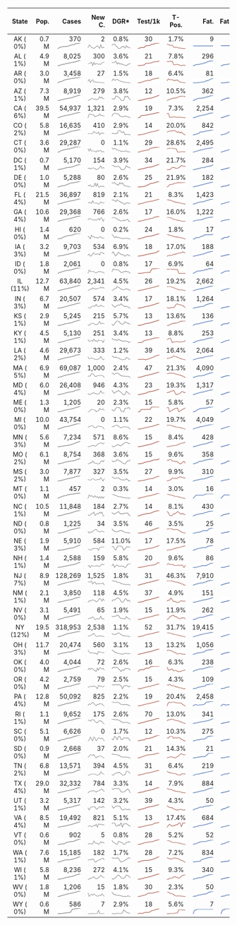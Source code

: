 
<!-- Building Table Time:  2020-05-05T15:28:30.883005 -->


| State | Pop. | Cases | New C. | DGR* | Test/1k | T-Pos. | Fat. | Fat./1M  | CFR* |  GF* | GF-14day | Dbl.Days | CDD | As-Of Date | 
| :---: | ---: | ---: | ---: | :---: | :---: | :---: | ---: | ---:  | :---: |  :---: | :---: | :---: | ---: | :---: | 
| AK ( 0%)  | 0.7 M  | 370 <br><img src="/assets/images/covid/sparklines/AK_img_positive_20200505_1588706910.png"> | 2 <br><img src="/assets/images/covid/sparklines/AK_img_positiveIncrease_20200505_1588706910.png"> | 0.8% <br><img src="/assets/images/covid/sparklines/AK_img_dgr_4_20200505_1588706911.png"> | 30 <br><img src="/assets/images/covid/sparklines/AK_img_total_test_per_1k_20200505_1588706911.png"> | 1.7% <br><img src="/assets/images/covid/sparklines/AK_img_test_positivity_20200505_1588706911.png"> | 9 <br><img src="/assets/images/covid/sparklines/AK_img_death_20200505_1588706911.png"> | 12 <br><img src="/assets/images/covid/sparklines/AK_img_death_20200505_1588706911.png">  | 2.5% <br><img src="/assets/images/covid/sparklines/AK_img_cfr_4_20200505_1588706912.png"> |  1.2 <br><img src="/assets/images/covid/sparklines/AK_img_gfac_4_20200505_1588706911.png"> | 15.1 <br><img src="/assets/images/covid/sparklines/AK_img_gfac_14sum_20200505_1588706911.png"> | 91 <br><img src="/assets/images/covid/sparklines/AK_img_doubling_days_20200505_1588706911.png"> | 3   | 04-May | 
| AL ( 1%)  | 4.9 M  | 8,025 <br><img src="/assets/images/covid/sparklines/AL_img_positive_20200505_1588706912.png"> | 300 <br><img src="/assets/images/covid/sparklines/AL_img_positiveIncrease_20200505_1588706912.png"> | 3.6% <br><img src="/assets/images/covid/sparklines/AL_img_dgr_4_20200505_1588706912.png"> | 21 <br><img src="/assets/images/covid/sparklines/AL_img_total_test_per_1k_20200505_1588706912.png"> | 7.8% <br><img src="/assets/images/covid/sparklines/AL_img_test_positivity_20200505_1588706912.png"> | 296 <br><img src="/assets/images/covid/sparklines/AL_img_death_20200505_1588706912.png"> | 60 <br><img src="/assets/images/covid/sparklines/AL_img_death_20200505_1588706912.png">  | 3.7% <br><img src="/assets/images/covid/sparklines/AL_img_cfr_4_20200505_1588706913.png"> |  1.2 <br><img src="/assets/images/covid/sparklines/AL_img_gfac_4_20200505_1588706913.png"> | 19.0 <br><img src="/assets/images/covid/sparklines/AL_img_gfac_14sum_20200505_1588706913.png"> | 19 <br><img src="/assets/images/covid/sparklines/AL_img_doubling_days_20200505_1588706913.png"> | 0   | 04-May | 
| AR ( 0%)  | 3.0 M  | 3,458 <br><img src="/assets/images/covid/sparklines/AR_img_positive_20200505_1588706913.png"> | 27 <br><img src="/assets/images/covid/sparklines/AR_img_positiveIncrease_20200505_1588706914.png"> | 1.5% <br><img src="/assets/images/covid/sparklines/AR_img_dgr_4_20200505_1588706914.png"> | 18 <br><img src="/assets/images/covid/sparklines/AR_img_total_test_per_1k_20200505_1588706914.png"> | 6.4% <br><img src="/assets/images/covid/sparklines/AR_img_test_positivity_20200505_1588706914.png"> | 81 <br><img src="/assets/images/covid/sparklines/AR_img_death_20200505_1588706914.png"> | 27 <br><img src="/assets/images/covid/sparklines/AR_img_death_20200505_1588706914.png">  | 2.2% <br><img src="/assets/images/covid/sparklines/AR_img_cfr_4_20200505_1588706915.png"> |  0.8 <br><img src="/assets/images/covid/sparklines/AR_img_gfac_4_20200505_1588706914.png"> | 17.9 <br><img src="/assets/images/covid/sparklines/AR_img_gfac_14sum_20200505_1588706915.png"> | 46 <br><img src="/assets/images/covid/sparklines/AR_img_doubling_days_20200505_1588706915.png"> | 1   | 03-May | 
| AZ ( 1%)  | 7.3 M  | 8,919 <br><img src="/assets/images/covid/sparklines/AZ_img_positive_20200505_1588706915.png"> | 279 <br><img src="/assets/images/covid/sparklines/AZ_img_positiveIncrease_20200505_1588706915.png"> | 3.8% <br><img src="/assets/images/covid/sparklines/AZ_img_dgr_4_20200505_1588706915.png"> | 12 <br><img src="/assets/images/covid/sparklines/AZ_img_total_test_per_1k_20200505_1588706916.png"> | 10.5% <br><img src="/assets/images/covid/sparklines/AZ_img_test_positivity_20200505_1588706916.png"> | 362 <br><img src="/assets/images/covid/sparklines/AZ_img_death_20200505_1588706916.png"> | 50 <br><img src="/assets/images/covid/sparklines/AZ_img_death_20200505_1588706916.png">  | 4.1% <br><img src="/assets/images/covid/sparklines/AZ_img_cfr_4_20200505_1588706917.png"> |  1.0 <br><img src="/assets/images/covid/sparklines/AZ_img_gfac_4_20200505_1588706916.png"> | 15.1 <br><img src="/assets/images/covid/sparklines/AZ_img_gfac_14sum_20200505_1588706916.png"> | 18 <br><img src="/assets/images/covid/sparklines/AZ_img_doubling_days_20200505_1588706916.png"> | 0   | 04-May | 
| CA ( 6%)  | 39.5 M  | 54,937 <br><img src="/assets/images/covid/sparklines/CA_img_positive_20200505_1588706917.png"> | 1,321 <br><img src="/assets/images/covid/sparklines/CA_img_positiveIncrease_20200505_1588706917.png"> | 2.9% <br><img src="/assets/images/covid/sparklines/CA_img_dgr_4_20200505_1588706917.png"> | 19 <br><img src="/assets/images/covid/sparklines/CA_img_total_test_per_1k_20200505_1588706917.png"> | 7.3% <br><img src="/assets/images/covid/sparklines/CA_img_test_positivity_20200505_1588706917.png"> | 2,254 <br><img src="/assets/images/covid/sparklines/CA_img_death_20200505_1588706917.png"> | 57 <br><img src="/assets/images/covid/sparklines/CA_img_death_20200505_1588706917.png">  | 4.1% <br><img src="/assets/images/covid/sparklines/CA_img_cfr_4_20200505_1588706918.png"> |  1.0 <br><img src="/assets/images/covid/sparklines/CA_img_gfac_4_20200505_1588706918.png"> | 16.3 <br><img src="/assets/images/covid/sparklines/CA_img_gfac_14sum_20200505_1588706918.png"> | 23 <br><img src="/assets/images/covid/sparklines/CA_img_doubling_days_20200505_1588706918.png"> | 2   | 04-May | 
| CO ( 2%)  | 5.8 M  | 16,635 <br><img src="/assets/images/covid/sparklines/CO_img_positive_20200505_1588706918.png"> | 410 <br><img src="/assets/images/covid/sparklines/CO_img_positiveIncrease_20200505_1588706918.png"> | 2.9% <br><img src="/assets/images/covid/sparklines/CO_img_dgr_4_20200505_1588706919.png"> | 14 <br><img src="/assets/images/covid/sparklines/CO_img_total_test_per_1k_20200505_1588706919.png"> | 20.0% <br><img src="/assets/images/covid/sparklines/CO_img_test_positivity_20200505_1588706919.png"> | 842 <br><img src="/assets/images/covid/sparklines/CO_img_death_20200505_1588706919.png"> | 146 <br><img src="/assets/images/covid/sparklines/CO_img_death_20200505_1588706919.png">  | 5.1% <br><img src="/assets/images/covid/sparklines/CO_img_cfr_4_20200505_1588706920.png"> |  2.8 <br><img src="/assets/images/covid/sparklines/CO_img_gfac_4_20200505_1588706919.png"> | 35.7 <br><img src="/assets/images/covid/sparklines/CO_img_gfac_14sum_20200505_1588706919.png"> | 24 <br><img src="/assets/images/covid/sparklines/CO_img_doubling_days_20200505_1588706920.png"> | 3   | 03-May | 
| CT ( 0%)  | 3.6 M  | 29,287 <br><img src="/assets/images/covid/sparklines/CT_img_positive_20200505_1588706920.png"> | 0 <br><img src="/assets/images/covid/sparklines/CT_img_positiveIncrease_20200505_1588706920.png"> | 1.1% <br><img src="/assets/images/covid/sparklines/CT_img_dgr_4_20200505_1588706921.png"> | 29 <br><img src="/assets/images/covid/sparklines/CT_img_total_test_per_1k_20200505_1588706921.png"> | 28.6% <br><img src="/assets/images/covid/sparklines/CT_img_test_positivity_20200505_1588706921.png"> | 2,495 <br><img src="/assets/images/covid/sparklines/CT_img_death_20200505_1588706921.png"> | 700 <br><img src="/assets/images/covid/sparklines/CT_img_death_20200505_1588706921.png">  | 8.3% <br><img src="/assets/images/covid/sparklines/CT_img_cfr_4_20200505_1588706922.png"> |  0.3 <br><img src="/assets/images/covid/sparklines/CT_img_gfac_4_20200505_1588706921.png"> | 14.6 <br><img src="/assets/images/covid/sparklines/CT_img_gfac_14sum_20200505_1588706922.png"> | 61 <br><img src="/assets/images/covid/sparklines/CT_img_doubling_days_20200505_1588706922.png"> | 1   | 03-May | 
| DC ( 1%)  | 0.7 M  | 5,170 <br><img src="/assets/images/covid/sparklines/DC_img_positive_20200505_1588706922.png"> | 154 <br><img src="/assets/images/covid/sparklines/DC_img_positiveIncrease_20200505_1588706922.png"> | 3.9% <br><img src="/assets/images/covid/sparklines/DC_img_dgr_4_20200505_1588706923.png"> | 34 <br><img src="/assets/images/covid/sparklines/DC_img_total_test_per_1k_20200505_1588706923.png"> | 21.7% <br><img src="/assets/images/covid/sparklines/DC_img_test_positivity_20200505_1588706923.png"> | 284 <br><img src="/assets/images/covid/sparklines/DC_img_death_20200505_1588706923.png"> | 402 <br><img src="/assets/images/covid/sparklines/DC_img_death_20200505_1588706923.png">  | 5.2% <br><img src="/assets/images/covid/sparklines/DC_img_cfr_4_20200505_1588706924.png"> |  1.0 <br><img src="/assets/images/covid/sparklines/DC_img_gfac_4_20200505_1588706923.png"> | 15.9 <br><img src="/assets/images/covid/sparklines/DC_img_gfac_14sum_20200505_1588706923.png"> | 18 <br><img src="/assets/images/covid/sparklines/DC_img_doubling_days_20200505_1588706924.png"> | 1   | 03-May | 
| DE ( 0%)  | 1.0 M  | 5,288 <br><img src="/assets/images/covid/sparklines/DE_img_positive_20200505_1588706924.png"> | 80 <br><img src="/assets/images/covid/sparklines/DE_img_positiveIncrease_20200505_1588706924.png"> | 2.6% <br><img src="/assets/images/covid/sparklines/DE_img_dgr_4_20200505_1588706924.png"> | 25 <br><img src="/assets/images/covid/sparklines/DE_img_total_test_per_1k_20200505_1588706924.png"> | 21.9% <br><img src="/assets/images/covid/sparklines/DE_img_test_positivity_20200505_1588706924.png"> | 182 <br><img src="/assets/images/covid/sparklines/DE_img_death_20200505_1588706924.png"> | 187 <br><img src="/assets/images/covid/sparklines/DE_img_death_20200505_1588706924.png">  | 3.4% <br><img src="/assets/images/covid/sparklines/DE_img_cfr_4_20200505_1588706925.png"> |  1.0 <br><img src="/assets/images/covid/sparklines/DE_img_gfac_4_20200505_1588706925.png"> | 18.2 <br><img src="/assets/images/covid/sparklines/DE_img_gfac_14sum_20200505_1588706925.png"> | 27 <br><img src="/assets/images/covid/sparklines/DE_img_doubling_days_20200505_1588706925.png"> | 1   | 03-May | 
| FL ( 4%)  | 21.5 M  | 36,897 <br><img src="/assets/images/covid/sparklines/FL_img_positive_20200505_1588706925.png"> | 819 <br><img src="/assets/images/covid/sparklines/FL_img_positiveIncrease_20200505_1588706925.png"> | 2.1% <br><img src="/assets/images/covid/sparklines/FL_img_dgr_4_20200505_1588706926.png"> | 21 <br><img src="/assets/images/covid/sparklines/FL_img_total_test_per_1k_20200505_1588706926.png"> | 8.3% <br><img src="/assets/images/covid/sparklines/FL_img_test_positivity_20200505_1588706926.png"> | 1,423 <br><img src="/assets/images/covid/sparklines/FL_img_death_20200505_1588706926.png"> | 66 <br><img src="/assets/images/covid/sparklines/FL_img_death_20200505_1588706926.png">  | 3.8% <br><img src="/assets/images/covid/sparklines/FL_img_cfr_4_20200505_1588706927.png"> |  1.2 <br><img src="/assets/images/covid/sparklines/FL_img_gfac_4_20200505_1588706926.png"> | 15.7 <br><img src="/assets/images/covid/sparklines/FL_img_gfac_14sum_20200505_1588706926.png"> | 33 <br><img src="/assets/images/covid/sparklines/FL_img_doubling_days_20200505_1588706926.png"> | 0   | 04-May | 
| GA ( 4%)  | 10.6 M  | 29,368 <br><img src="/assets/images/covid/sparklines/GA_img_positive_20200505_1588706927.png"> | 766 <br><img src="/assets/images/covid/sparklines/GA_img_positiveIncrease_20200505_1588706927.png"> | 2.6% <br><img src="/assets/images/covid/sparklines/GA_img_dgr_4_20200505_1588706927.png"> | 17 <br><img src="/assets/images/covid/sparklines/GA_img_total_test_per_1k_20200505_1588706927.png"> | 16.0% <br><img src="/assets/images/covid/sparklines/GA_img_test_positivity_20200505_1588706928.png"> | 1,222 <br><img src="/assets/images/covid/sparklines/GA_img_death_20200505_1588706928.png"> | 115 <br><img src="/assets/images/covid/sparklines/GA_img_death_20200505_1588706928.png">  | 4.2% <br><img src="/assets/images/covid/sparklines/GA_img_cfr_4_20200505_1588706929.png"> |  1.5 <br><img src="/assets/images/covid/sparklines/GA_img_gfac_4_20200505_1588706928.png"> | 15.4 <br><img src="/assets/images/covid/sparklines/GA_img_gfac_14sum_20200505_1588706928.png"> | 27 <br><img src="/assets/images/covid/sparklines/GA_img_doubling_days_20200505_1588706928.png"> | 0   | 04-May | 
| HI ( 0%)  | 1.4 M  | 620 <br><img src="/assets/images/covid/sparklines/HI_img_positive_20200505_1588706929.png"> | 0 <br><img src="/assets/images/covid/sparklines/HI_img_positiveIncrease_20200505_1588706929.png"> | 0.2% <br><img src="/assets/images/covid/sparklines/HI_img_dgr_4_20200505_1588706929.png"> | 24 <br><img src="/assets/images/covid/sparklines/HI_img_total_test_per_1k_20200505_1588706929.png"> | 1.8% <br><img src="/assets/images/covid/sparklines/HI_img_test_positivity_20200505_1588706929.png"> | 17 <br><img src="/assets/images/covid/sparklines/HI_img_death_20200505_1588706930.png"> | 12 <br><img src="/assets/images/covid/sparklines/HI_img_death_20200505_1588706930.png">  | 2.6% <br><img src="/assets/images/covid/sparklines/HI_img_cfr_4_20200505_1588706930.png"> |  0.6 <br><img src="/assets/images/covid/sparklines/HI_img_gfac_4_20200505_1588706930.png"> | 6.1 <br><img src="/assets/images/covid/sparklines/HI_img_gfac_14sum_20200505_1588706930.png"> | 352 <br><img src="/assets/images/covid/sparklines/HI_img_doubling_days_20200505_1588706930.png"> | 11   | 03-May | 
| IA ( 3%)  | 3.2 M  | 9,703 <br><img src="/assets/images/covid/sparklines/IA_img_positive_20200505_1588706930.png"> | 534 <br><img src="/assets/images/covid/sparklines/IA_img_positiveIncrease_20200505_1588706930.png"> | 6.9% <br><img src="/assets/images/covid/sparklines/IA_img_dgr_4_20200505_1588706931.png"> | 18 <br><img src="/assets/images/covid/sparklines/IA_img_total_test_per_1k_20200505_1588706931.png"> | 17.0% <br><img src="/assets/images/covid/sparklines/IA_img_test_positivity_20200505_1588706931.png"> | 188 <br><img src="/assets/images/covid/sparklines/IA_img_death_20200505_1588706931.png"> | 60 <br><img src="/assets/images/covid/sparklines/IA_img_death_20200505_1588706931.png">  | 2.0% <br><img src="/assets/images/covid/sparklines/IA_img_cfr_4_20200505_1588706932.png"> |  1.0 <br><img src="/assets/images/covid/sparklines/IA_img_gfac_4_20200505_1588706931.png"> | 17.8 <br><img src="/assets/images/covid/sparklines/IA_img_gfac_14sum_20200505_1588706931.png"> | 10 <br><img src="/assets/images/covid/sparklines/IA_img_doubling_days_20200505_1588706931.png"> | 0   | 03-May | 
| ID ( 0%)  | 1.8 M  | 2,061 <br><img src="/assets/images/covid/sparklines/ID_img_positive_20200505_1588706932.png"> | 0 <br><img src="/assets/images/covid/sparklines/ID_img_positiveIncrease_20200505_1588706932.png"> | 0.8% <br><img src="/assets/images/covid/sparklines/ID_img_dgr_4_20200505_1588706932.png"> | 17 <br><img src="/assets/images/covid/sparklines/ID_img_total_test_per_1k_20200505_1588706932.png"> | 6.9% <br><img src="/assets/images/covid/sparklines/ID_img_test_positivity_20200505_1588706932.png"> | 64 <br><img src="/assets/images/covid/sparklines/ID_img_death_20200505_1588706932.png"> | 36 <br><img src="/assets/images/covid/sparklines/ID_img_death_20200505_1588706932.png">  | 3.1% <br><img src="/assets/images/covid/sparklines/ID_img_cfr_4_20200505_1588706933.png"> |  0.7 <br><img src="/assets/images/covid/sparklines/ID_img_gfac_4_20200505_1588706932.png"> | 29.0 <br><img src="/assets/images/covid/sparklines/ID_img_gfac_14sum_20200505_1588706933.png"> | 89 <br><img src="/assets/images/covid/sparklines/ID_img_doubling_days_20200505_1588706933.png"> | 1   | 02-May | 
| IL (11%)  | 12.7 M  | 63,840 <br><img src="/assets/images/covid/sparklines/IL_img_positive_20200505_1588706933.png"> | 2,341 <br><img src="/assets/images/covid/sparklines/IL_img_positiveIncrease_20200505_1588706933.png"> | 4.5% <br><img src="/assets/images/covid/sparklines/IL_img_dgr_4_20200505_1588706933.png"> | 26 <br><img src="/assets/images/covid/sparklines/IL_img_total_test_per_1k_20200505_1588706934.png"> | 19.2% <br><img src="/assets/images/covid/sparklines/IL_img_test_positivity_20200505_1588706934.png"> | 2,662 <br><img src="/assets/images/covid/sparklines/IL_img_death_20200505_1588706934.png"> | 210 <br><img src="/assets/images/covid/sparklines/IL_img_death_20200505_1588706934.png">  | 4.3% <br><img src="/assets/images/covid/sparklines/IL_img_cfr_4_20200505_1588706935.png"> |  1.0 <br><img src="/assets/images/covid/sparklines/IL_img_gfac_4_20200505_1588706934.png"> | 15.0 <br><img src="/assets/images/covid/sparklines/IL_img_gfac_14sum_20200505_1588706934.png"> | 15 <br><img src="/assets/images/covid/sparklines/IL_img_doubling_days_20200505_1588706935.png"> | 1   | 04-May | 
| IN ( 3%)  | 6.7 M  | 20,507 <br><img src="/assets/images/covid/sparklines/IN_img_positive_20200505_1588706935.png"> | 574 <br><img src="/assets/images/covid/sparklines/IN_img_positiveIncrease_20200505_1588706935.png"> | 3.4% <br><img src="/assets/images/covid/sparklines/IN_img_dgr_4_20200505_1588706935.png"> | 17 <br><img src="/assets/images/covid/sparklines/IN_img_total_test_per_1k_20200505_1588706935.png"> | 18.1% <br><img src="/assets/images/covid/sparklines/IN_img_test_positivity_20200505_1588706936.png"> | 1,264 <br><img src="/assets/images/covid/sparklines/IN_img_death_20200505_1588706936.png"> | 188 <br><img src="/assets/images/covid/sparklines/IN_img_death_20200505_1588706936.png">  | 6.2% <br><img src="/assets/images/covid/sparklines/IN_img_cfr_4_20200505_1588706936.png"> |  0.9 <br><img src="/assets/images/covid/sparklines/IN_img_gfac_4_20200505_1588706936.png"> | 14.7 <br><img src="/assets/images/covid/sparklines/IN_img_gfac_14sum_20200505_1588706936.png"> | 21 <br><img src="/assets/images/covid/sparklines/IN_img_doubling_days_20200505_1588706936.png"> | 3   | 04-May | 
| KS ( 1%)  | 2.9 M  | 5,245 <br><img src="/assets/images/covid/sparklines/KS_img_positive_20200505_1588706936.png"> | 215 <br><img src="/assets/images/covid/sparklines/KS_img_positiveIncrease_20200505_1588706937.png"> | 5.7% <br><img src="/assets/images/covid/sparklines/KS_img_dgr_4_20200505_1588706937.png"> | 13 <br><img src="/assets/images/covid/sparklines/KS_img_total_test_per_1k_20200505_1588706937.png"> | 13.6% <br><img src="/assets/images/covid/sparklines/KS_img_test_positivity_20200505_1588706937.png"> | 136 <br><img src="/assets/images/covid/sparklines/KS_img_death_20200505_1588706937.png"> | 47 <br><img src="/assets/images/covid/sparklines/KS_img_death_20200505_1588706937.png">  | 2.8% <br><img src="/assets/images/covid/sparklines/KS_img_cfr_4_20200505_1588706938.png"> |  1.0 <br><img src="/assets/images/covid/sparklines/KS_img_gfac_4_20200505_1588706937.png"> | 19.2 <br><img src="/assets/images/covid/sparklines/KS_img_gfac_14sum_20200505_1588706937.png"> | 12 <br><img src="/assets/images/covid/sparklines/KS_img_doubling_days_20200505_1588706937.png"> | 2   | 03-May | 
| KY ( 1%)  | 4.5 M  | 5,130 <br><img src="/assets/images/covid/sparklines/KY_img_positive_20200505_1588706938.png"> | 251 <br><img src="/assets/images/covid/sparklines/KY_img_positiveIncrease_20200505_1588706938.png"> | 3.4% <br><img src="/assets/images/covid/sparklines/KY_img_dgr_4_20200505_1588706938.png"> | 13 <br><img src="/assets/images/covid/sparklines/KY_img_total_test_per_1k_20200505_1588706938.png"> | 8.8% <br><img src="/assets/images/covid/sparklines/KY_img_test_positivity_20200505_1588706938.png"> | 253 <br><img src="/assets/images/covid/sparklines/KY_img_death_20200505_1588706938.png"> | 57 <br><img src="/assets/images/covid/sparklines/KY_img_death_20200505_1588706938.png">  | 5.0% <br><img src="/assets/images/covid/sparklines/KY_img_cfr_4_20200505_1588706939.png"> |  0.7 <br><img src="/assets/images/covid/sparklines/KY_img_gfac_4_20200505_1588706939.png"> | 16.4 <br><img src="/assets/images/covid/sparklines/KY_img_gfac_14sum_20200505_1588706939.png"> | 20 <br><img src="/assets/images/covid/sparklines/KY_img_doubling_days_20200505_1588706939.png"> | 0   | 03-May | 
| LA ( 2%)  | 4.6 M  | 29,673 <br><img src="/assets/images/covid/sparklines/LA_img_positive_20200505_1588706939.png"> | 333 <br><img src="/assets/images/covid/sparklines/LA_img_positiveIncrease_20200505_1588706939.png"> | 1.2% <br><img src="/assets/images/covid/sparklines/LA_img_dgr_4_20200505_1588706939.png"> | 39 <br><img src="/assets/images/covid/sparklines/LA_img_total_test_per_1k_20200505_1588706940.png"> | 16.4% <br><img src="/assets/images/covid/sparklines/LA_img_test_positivity_20200505_1588706940.png"> | 2,064 <br><img src="/assets/images/covid/sparklines/LA_img_death_20200505_1588706940.png"> | 444 <br><img src="/assets/images/covid/sparklines/LA_img_death_20200505_1588706940.png">  | 6.8% <br><img src="/assets/images/covid/sparklines/LA_img_cfr_4_20200505_1588706941.png"> |  1.2 <br><img src="/assets/images/covid/sparklines/LA_img_gfac_4_20200505_1588706940.png"> | 14.8 <br><img src="/assets/images/covid/sparklines/LA_img_gfac_14sum_20200505_1588706940.png"> | 57 <br><img src="/assets/images/covid/sparklines/LA_img_doubling_days_20200505_1588706940.png"> | 0   | 04-May | 
| MA ( 5%)  | 6.9 M  | 69,087 <br><img src="/assets/images/covid/sparklines/MA_img_positive_20200505_1588706941.png"> | 1,000 <br><img src="/assets/images/covid/sparklines/MA_img_positiveIncrease_20200505_1588706941.png"> | 2.4% <br><img src="/assets/images/covid/sparklines/MA_img_dgr_4_20200505_1588706941.png"> | 47 <br><img src="/assets/images/covid/sparklines/MA_img_total_test_per_1k_20200505_1588706941.png"> | 21.3% <br><img src="/assets/images/covid/sparklines/MA_img_test_positivity_20200505_1588706941.png"> | 4,090 <br><img src="/assets/images/covid/sparklines/MA_img_death_20200505_1588706941.png"> | 589 <br><img src="/assets/images/covid/sparklines/MA_img_death_20200505_1588706941.png">  | 5.8% <br><img src="/assets/images/covid/sparklines/MA_img_cfr_4_20200505_1588706942.png"> |  0.8 <br><img src="/assets/images/covid/sparklines/MA_img_gfac_4_20200505_1588706941.png"> | 14.1 <br><img src="/assets/images/covid/sparklines/MA_img_gfac_14sum_20200505_1588706942.png"> | 29 <br><img src="/assets/images/covid/sparklines/MA_img_doubling_days_20200505_1588706942.png"> | 3   | 04-May | 
| MD ( 4%)  | 6.0 M  | 26,408 <br><img src="/assets/images/covid/sparklines/MD_img_positive_20200505_1588706942.png"> | 946 <br><img src="/assets/images/covid/sparklines/MD_img_positiveIncrease_20200505_1588706942.png"> | 4.3% <br><img src="/assets/images/covid/sparklines/MD_img_dgr_4_20200505_1588706942.png"> | 23 <br><img src="/assets/images/covid/sparklines/MD_img_total_test_per_1k_20200505_1588706942.png"> | 19.3% <br><img src="/assets/images/covid/sparklines/MD_img_test_positivity_20200505_1588706942.png"> | 1,317 <br><img src="/assets/images/covid/sparklines/MD_img_death_20200505_1588706943.png"> | 218 <br><img src="/assets/images/covid/sparklines/MD_img_death_20200505_1588706943.png">  | 5.0% <br><img src="/assets/images/covid/sparklines/MD_img_cfr_4_20200505_1588706943.png"> |  1.0 <br><img src="/assets/images/covid/sparklines/MD_img_gfac_4_20200505_1588706943.png"> | 15.3 <br><img src="/assets/images/covid/sparklines/MD_img_gfac_14sum_20200505_1588706943.png"> | 16 <br><img src="/assets/images/covid/sparklines/MD_img_doubling_days_20200505_1588706943.png"> | 3   | 04-May | 
| ME ( 0%)  | 1.3 M  | 1,205 <br><img src="/assets/images/covid/sparklines/ME_img_positive_20200505_1588706943.png"> | 20 <br><img src="/assets/images/covid/sparklines/ME_img_positiveIncrease_20200505_1588706944.png"> | 2.3% <br><img src="/assets/images/covid/sparklines/ME_img_dgr_4_20200505_1588706944.png"> | 15 <br><img src="/assets/images/covid/sparklines/ME_img_total_test_per_1k_20200505_1588706944.png"> | 5.8% <br><img src="/assets/images/covid/sparklines/ME_img_test_positivity_20200505_1588706944.png"> | 57 <br><img src="/assets/images/covid/sparklines/ME_img_death_20200505_1588706944.png"> | 42 <br><img src="/assets/images/covid/sparklines/ME_img_death_20200505_1588706944.png">  | 4.8% <br><img src="/assets/images/covid/sparklines/ME_img_cfr_4_20200505_1588706945.png"> |  0.9 <br><img src="/assets/images/covid/sparklines/ME_img_gfac_4_20200505_1588706944.png"> | 16.5 <br><img src="/assets/images/covid/sparklines/ME_img_gfac_14sum_20200505_1588706944.png"> | 30 <br><img src="/assets/images/covid/sparklines/ME_img_doubling_days_20200505_1588706944.png"> | 1   | 03-May | 
| MI ( 0%)  | 10.0 M  | 43,754 <br><img src="/assets/images/covid/sparklines/MI_img_positive_20200505_1588706945.png"> | 0 <br><img src="/assets/images/covid/sparklines/MI_img_positiveIncrease_20200505_1588706945.png"> | 1.1% <br><img src="/assets/images/covid/sparklines/MI_img_dgr_4_20200505_1588706945.png"> | 22 <br><img src="/assets/images/covid/sparklines/MI_img_total_test_per_1k_20200505_1588706945.png"> | 19.7% <br><img src="/assets/images/covid/sparklines/MI_img_test_positivity_20200505_1588706945.png"> | 4,049 <br><img src="/assets/images/covid/sparklines/MI_img_death_20200505_1588706945.png"> | 405 <br><img src="/assets/images/covid/sparklines/MI_img_death_20200505_1588706945.png">  | 9.2% <br><img src="/assets/images/covid/sparklines/MI_img_cfr_4_20200505_1588706946.png"> |  0.5 <br><img src="/assets/images/covid/sparklines/MI_img_gfac_4_20200505_1588706946.png"> | 14.7 <br><img src="/assets/images/covid/sparklines/MI_img_gfac_14sum_20200505_1588706946.png"> | 62 <br><img src="/assets/images/covid/sparklines/MI_img_doubling_days_20200505_1588706946.png"> | 5   | 03-May | 
| MN ( 3%)  | 5.6 M  | 7,234 <br><img src="/assets/images/covid/sparklines/MN_img_positive_20200505_1588706946.png"> | 571 <br><img src="/assets/images/covid/sparklines/MN_img_positiveIncrease_20200505_1588706946.png"> | 8.6% <br><img src="/assets/images/covid/sparklines/MN_img_dgr_4_20200505_1588706947.png"> | 15 <br><img src="/assets/images/covid/sparklines/MN_img_total_test_per_1k_20200505_1588706947.png"> | 8.4% <br><img src="/assets/images/covid/sparklines/MN_img_test_positivity_20200505_1588706947.png"> | 428 <br><img src="/assets/images/covid/sparklines/MN_img_death_20200505_1588706947.png"> | 76 <br><img src="/assets/images/covid/sparklines/MN_img_death_20200505_1588706947.png">  | 6.2% <br><img src="/assets/images/covid/sparklines/MN_img_cfr_4_20200505_1588706948.png"> |  1.1 <br><img src="/assets/images/covid/sparklines/MN_img_gfac_4_20200505_1588706947.png"> | 16.1 <br><img src="/assets/images/covid/sparklines/MN_img_gfac_14sum_20200505_1588706947.png"> | 8 <br><img src="/assets/images/covid/sparklines/MN_img_doubling_days_20200505_1588706948.png"> | 0   | 04-May | 
| MO ( 2%)  | 6.1 M  | 8,754 <br><img src="/assets/images/covid/sparklines/MO_img_positive_20200505_1588706948.png"> | 368 <br><img src="/assets/images/covid/sparklines/MO_img_positiveIncrease_20200505_1588706948.png"> | 3.6% <br><img src="/assets/images/covid/sparklines/MO_img_dgr_4_20200505_1588706948.png"> | 15 <br><img src="/assets/images/covid/sparklines/MO_img_total_test_per_1k_20200505_1588706948.png"> | 9.6% <br><img src="/assets/images/covid/sparklines/MO_img_test_positivity_20200505_1588706948.png"> | 358 <br><img src="/assets/images/covid/sparklines/MO_img_death_20200505_1588706949.png"> | 58 <br><img src="/assets/images/covid/sparklines/MO_img_death_20200505_1588706949.png">  | 4.2% <br><img src="/assets/images/covid/sparklines/MO_img_cfr_4_20200505_1588706949.png"> |  1.3 <br><img src="/assets/images/covid/sparklines/MO_img_gfac_4_20200505_1588706949.png"> | 15.3 <br><img src="/assets/images/covid/sparklines/MO_img_gfac_14sum_20200505_1588706949.png"> | 19 <br><img src="/assets/images/covid/sparklines/MO_img_doubling_days_20200505_1588706949.png"> | 0   | 04-May | 
| MS ( 2%)  | 3.0 M  | 7,877 <br><img src="/assets/images/covid/sparklines/MS_img_positive_20200505_1588706949.png"> | 327 <br><img src="/assets/images/covid/sparklines/MS_img_positiveIncrease_20200505_1588706950.png"> | 3.5% <br><img src="/assets/images/covid/sparklines/MS_img_dgr_4_20200505_1588706950.png"> | 27 <br><img src="/assets/images/covid/sparklines/MS_img_total_test_per_1k_20200505_1588706950.png"> | 9.9% <br><img src="/assets/images/covid/sparklines/MS_img_test_positivity_20200505_1588706950.png"> | 310 <br><img src="/assets/images/covid/sparklines/MS_img_death_20200505_1588706950.png"> | 104 <br><img src="/assets/images/covid/sparklines/MS_img_death_20200505_1588706950.png">  | 3.9% <br><img src="/assets/images/covid/sparklines/MS_img_cfr_4_20200505_1588706951.png"> |  1.7 <br><img src="/assets/images/covid/sparklines/MS_img_gfac_4_20200505_1588706950.png"> | 15.0 <br><img src="/assets/images/covid/sparklines/MS_img_gfac_14sum_20200505_1588706951.png"> | 20 <br><img src="/assets/images/covid/sparklines/MS_img_doubling_days_20200505_1588706951.png"> | 0   | 03-May | 
| MT ( 0%)  | 1.1 M  | 457 <br><img src="/assets/images/covid/sparklines/MT_img_positive_20200505_1588706951.png"> | 2 <br><img src="/assets/images/covid/sparklines/MT_img_positiveIncrease_20200505_1588706951.png"> | 0.3% <br><img src="/assets/images/covid/sparklines/MT_img_dgr_4_20200505_1588706951.png"> | 14 <br><img src="/assets/images/covid/sparklines/MT_img_total_test_per_1k_20200505_1588706952.png"> | 3.0% <br><img src="/assets/images/covid/sparklines/MT_img_test_positivity_20200505_1588706952.png"> | 16 <br><img src="/assets/images/covid/sparklines/MT_img_death_20200505_1588706952.png"> | 15 <br><img src="/assets/images/covid/sparklines/MT_img_death_20200505_1588706952.png">  | 3.5% <br><img src="/assets/images/covid/sparklines/MT_img_cfr_4_20200505_1588706952.png"> |  0.2 <br><img src="/assets/images/covid/sparklines/MT_img_gfac_4_20200505_1588706952.png"> | 11.1 <br><img src="/assets/images/covid/sparklines/MT_img_gfac_14sum_20200505_1588706952.png"> | 245 <br><img src="/assets/images/covid/sparklines/MT_img_doubling_days_20200505_1588706952.png"> | 15   | 04-May | 
| NC ( 1%)  | 10.5 M  | 11,848 <br><img src="/assets/images/covid/sparklines/NC_img_positive_20200505_1588706953.png"> | 184 <br><img src="/assets/images/covid/sparklines/NC_img_positiveIncrease_20200505_1588706953.png"> | 2.7% <br><img src="/assets/images/covid/sparklines/NC_img_dgr_4_20200505_1588706953.png"> | 14 <br><img src="/assets/images/covid/sparklines/NC_img_total_test_per_1k_20200505_1588706953.png"> | 8.1% <br><img src="/assets/images/covid/sparklines/NC_img_test_positivity_20200505_1588706953.png"> | 430 <br><img src="/assets/images/covid/sparklines/NC_img_death_20200505_1588706953.png"> | 41 <br><img src="/assets/images/covid/sparklines/NC_img_death_20200505_1588706953.png">  | 3.6% <br><img src="/assets/images/covid/sparklines/NC_img_cfr_4_20200505_1588706954.png"> |  1.0 <br><img src="/assets/images/covid/sparklines/NC_img_gfac_4_20200505_1588706953.png"> | 15.3 <br><img src="/assets/images/covid/sparklines/NC_img_gfac_14sum_20200505_1588706953.png"> | 26 <br><img src="/assets/images/covid/sparklines/NC_img_doubling_days_20200505_1588706954.png"> | 0   | 04-May | 
| ND ( 0%)  | 0.8 M  | 1,225 <br><img src="/assets/images/covid/sparklines/ND_img_positive_20200505_1588706954.png"> | 34 <br><img src="/assets/images/covid/sparklines/ND_img_positiveIncrease_20200505_1588706954.png"> | 3.5% <br><img src="/assets/images/covid/sparklines/ND_img_dgr_4_20200505_1588706954.png"> | 46 <br><img src="/assets/images/covid/sparklines/ND_img_total_test_per_1k_20200505_1588706954.png"> | 3.5% <br><img src="/assets/images/covid/sparklines/ND_img_test_positivity_20200505_1588706954.png"> | 25 <br><img src="/assets/images/covid/sparklines/ND_img_death_20200505_1588706955.png"> | 33 <br><img src="/assets/images/covid/sparklines/ND_img_death_20200505_1588706955.png">  | 2.0% <br><img src="/assets/images/covid/sparklines/ND_img_cfr_4_20200505_1588706955.png"> |  0.9 <br><img src="/assets/images/covid/sparklines/ND_img_gfac_4_20200505_1588706955.png"> | 14.9 <br><img src="/assets/images/covid/sparklines/ND_img_gfac_14sum_20200505_1588706955.png"> | 20 <br><img src="/assets/images/covid/sparklines/ND_img_doubling_days_20200505_1588706955.png"> | 2   | 04-May | 
| NE ( 3%)  | 1.9 M  | 5,910 <br><img src="/assets/images/covid/sparklines/NE_img_positive_20200505_1588706955.png"> | 584 <br><img src="/assets/images/covid/sparklines/NE_img_positiveIncrease_20200505_1588706955.png"> | 11.0% <br><img src="/assets/images/covid/sparklines/NE_img_dgr_4_20200505_1588706956.png"> | 17 <br><img src="/assets/images/covid/sparklines/NE_img_total_test_per_1k_20200505_1588706956.png"> | 17.5% <br><img src="/assets/images/covid/sparklines/NE_img_test_positivity_20200505_1588706956.png"> | 78 <br><img src="/assets/images/covid/sparklines/NE_img_death_20200505_1588706956.png"> | 40 <br><img src="/assets/images/covid/sparklines/NE_img_death_20200505_1588706956.png">  | 1.5% <br><img src="/assets/images/covid/sparklines/NE_img_cfr_4_20200505_1588706957.png"> |  2.3 <br><img src="/assets/images/covid/sparklines/NE_img_gfac_4_20200505_1588706956.png"> | 38.8 <br><img src="/assets/images/covid/sparklines/NE_img_gfac_14sum_20200505_1588706956.png"> | 6 <br><img src="/assets/images/covid/sparklines/NE_img_doubling_days_20200505_1588706956.png"> | 0   | 04-May | 
| NH ( 1%)  | 1.4 M  | 2,588 <br><img src="/assets/images/covid/sparklines/NH_img_positive_20200505_1588706957.png"> | 159 <br><img src="/assets/images/covid/sparklines/NH_img_positiveIncrease_20200505_1588706957.png"> | 5.8% <br><img src="/assets/images/covid/sparklines/NH_img_dgr_4_20200505_1588706957.png"> | 20 <br><img src="/assets/images/covid/sparklines/NH_img_total_test_per_1k_20200505_1588706957.png"> | 9.6% <br><img src="/assets/images/covid/sparklines/NH_img_test_positivity_20200505_1588706957.png"> | 86 <br><img src="/assets/images/covid/sparklines/NH_img_death_20200505_1588706957.png"> | 63 <br><img src="/assets/images/covid/sparklines/NH_img_death_20200505_1588706957.png">  | 3.4% <br><img src="/assets/images/covid/sparklines/NH_img_cfr_4_20200505_1588706958.png"> |  1.3 <br><img src="/assets/images/covid/sparklines/NH_img_gfac_4_20200505_1588706957.png"> | 14.6 <br><img src="/assets/images/covid/sparklines/NH_img_gfac_14sum_20200505_1588706958.png"> | 12 <br><img src="/assets/images/covid/sparklines/NH_img_doubling_days_20200505_1588706958.png"> | 0   | 03-May | 
| NJ ( 7%)  | 8.9 M  | 128,269 <br><img src="/assets/images/covid/sparklines/NJ_img_positive_20200505_1588706958.png"> | 1,525 <br><img src="/assets/images/covid/sparklines/NJ_img_positiveIncrease_20200505_1588706958.png"> | 1.8% <br><img src="/assets/images/covid/sparklines/NJ_img_dgr_4_20200505_1588706958.png"> | 31 <br><img src="/assets/images/covid/sparklines/NJ_img_total_test_per_1k_20200505_1588706958.png"> | 46.3% <br><img src="/assets/images/covid/sparklines/NJ_img_test_positivity_20200505_1588706959.png"> | 7,910 <br><img src="/assets/images/covid/sparklines/NJ_img_death_20200505_1588706959.png"> | 891 <br><img src="/assets/images/covid/sparklines/NJ_img_death_20200505_1588706959.png">  | 6.2% <br><img src="/assets/images/covid/sparklines/NJ_img_cfr_4_20200505_1588706959.png"> |  0.9 <br><img src="/assets/images/covid/sparklines/NJ_img_gfac_4_20200505_1588706959.png"> | 14.1 <br><img src="/assets/images/covid/sparklines/NJ_img_gfac_14sum_20200505_1588706959.png"> | 37 <br><img src="/assets/images/covid/sparklines/NJ_img_doubling_days_20200505_1588706959.png"> | 1   | 04-May | 
| NM ( 1%)  | 2.1 M  | 3,850 <br><img src="/assets/images/covid/sparklines/NM_img_positive_20200505_1588706960.png"> | 118 <br><img src="/assets/images/covid/sparklines/NM_img_positiveIncrease_20200505_1588706960.png"> | 4.5% <br><img src="/assets/images/covid/sparklines/NM_img_dgr_4_20200505_1588706960.png"> | 37 <br><img src="/assets/images/covid/sparklines/NM_img_total_test_per_1k_20200505_1588706960.png"> | 4.9% <br><img src="/assets/images/covid/sparklines/NM_img_test_positivity_20200505_1588706960.png"> | 151 <br><img src="/assets/images/covid/sparklines/NM_img_death_20200505_1588706960.png"> | 72 <br><img src="/assets/images/covid/sparklines/NM_img_death_20200505_1588706960.png">  | 3.8% <br><img src="/assets/images/covid/sparklines/NM_img_cfr_4_20200505_1588706961.png"> |  1.1 <br><img src="/assets/images/covid/sparklines/NM_img_gfac_4_20200505_1588706960.png"> | 16.6 <br><img src="/assets/images/covid/sparklines/NM_img_gfac_14sum_20200505_1588706961.png"> | 15 <br><img src="/assets/images/covid/sparklines/NM_img_doubling_days_20200505_1588706961.png"> | 1   | 03-May | 
| NV ( 0%)  | 3.1 M  | 5,491 <br><img src="/assets/images/covid/sparklines/NV_img_positive_20200505_1588706961.png"> | 65 <br><img src="/assets/images/covid/sparklines/NV_img_positiveIncrease_20200505_1588706961.png"> | 1.9% <br><img src="/assets/images/covid/sparklines/NV_img_dgr_4_20200505_1588706961.png"> | 15 <br><img src="/assets/images/covid/sparklines/NV_img_total_test_per_1k_20200505_1588706961.png"> | 11.9% <br><img src="/assets/images/covid/sparklines/NV_img_test_positivity_20200505_1588706961.png"> | 262 <br><img src="/assets/images/covid/sparklines/NV_img_death_20200505_1588706962.png"> | 85 <br><img src="/assets/images/covid/sparklines/NV_img_death_20200505_1588706962.png">  | 4.7% <br><img src="/assets/images/covid/sparklines/NV_img_cfr_4_20200505_1588706962.png"> |  0.9 <br><img src="/assets/images/covid/sparklines/NV_img_gfac_4_20200505_1588706962.png"> | 15.2 <br><img src="/assets/images/covid/sparklines/NV_img_gfac_14sum_20200505_1588706962.png"> | 36 <br><img src="/assets/images/covid/sparklines/NV_img_doubling_days_20200505_1588706962.png"> | 1   | 04-May | 
| NY (12%)  | 19.5 M  | 318,953 <br><img src="/assets/images/covid/sparklines/NY_img_positive_20200505_1588706962.png"> | 2,538 <br><img src="/assets/images/covid/sparklines/NY_img_positiveIncrease_20200505_1588706963.png"> | 1.1% <br><img src="/assets/images/covid/sparklines/NY_img_dgr_4_20200505_1588706963.png"> | 52 <br><img src="/assets/images/covid/sparklines/NY_img_total_test_per_1k_20200505_1588706963.png"> | 31.7% <br><img src="/assets/images/covid/sparklines/NY_img_test_positivity_20200505_1588706963.png"> | 19,415 <br><img src="/assets/images/covid/sparklines/NY_img_death_20200505_1588706963.png"> | 998 <br><img src="/assets/images/covid/sparklines/NY_img_death_20200505_1588706963.png">  | 6.1% <br><img src="/assets/images/covid/sparklines/NY_img_cfr_4_20200505_1588706964.png"> |  0.9 <br><img src="/assets/images/covid/sparklines/NY_img_gfac_4_20200505_1588706963.png"> | 14.0 <br><img src="/assets/images/covid/sparklines/NY_img_gfac_14sum_20200505_1588706963.png"> | 62 <br><img src="/assets/images/covid/sparklines/NY_img_doubling_days_20200505_1588706964.png"> | 2   | 04-May | 
| OH ( 3%)  | 11.7 M  | 20,474 <br><img src="/assets/images/covid/sparklines/OH_img_positive_20200505_1588706964.png"> | 560 <br><img src="/assets/images/covid/sparklines/OH_img_positiveIncrease_20200505_1588706964.png"> | 3.1% <br><img src="/assets/images/covid/sparklines/OH_img_dgr_4_20200505_1588706964.png"> | 13 <br><img src="/assets/images/covid/sparklines/OH_img_total_test_per_1k_20200505_1588706964.png"> | 13.2% <br><img src="/assets/images/covid/sparklines/OH_img_test_positivity_20200505_1588706964.png"> | 1,056 <br><img src="/assets/images/covid/sparklines/OH_img_death_20200505_1588706964.png"> | 90 <br><img src="/assets/images/covid/sparklines/OH_img_death_20200505_1588706964.png">  | 5.2% <br><img src="/assets/images/covid/sparklines/OH_img_cfr_4_20200505_1588706965.png"> |  0.9 <br><img src="/assets/images/covid/sparklines/OH_img_gfac_4_20200505_1588706965.png"> | 11.7 <br><img src="/assets/images/covid/sparklines/OH_img_gfac_14sum_20200505_1588706965.png"> | 22 <br><img src="/assets/images/covid/sparklines/OH_img_doubling_days_20200505_1588706965.png"> | 5   | 04-May | 
| OK ( 0%)  | 4.0 M  | 4,044 <br><img src="/assets/images/covid/sparklines/OK_img_positive_20200505_1588706965.png"> | 72 <br><img src="/assets/images/covid/sparklines/OK_img_positiveIncrease_20200505_1588706965.png"> | 2.6% <br><img src="/assets/images/covid/sparklines/OK_img_dgr_4_20200505_1588706966.png"> | 16 <br><img src="/assets/images/covid/sparklines/OK_img_total_test_per_1k_20200505_1588706966.png"> | 6.3% <br><img src="/assets/images/covid/sparklines/OK_img_test_positivity_20200505_1588706966.png"> | 238 <br><img src="/assets/images/covid/sparklines/OK_img_death_20200505_1588706966.png"> | 60 <br><img src="/assets/images/covid/sparklines/OK_img_death_20200505_1588706966.png">  | 6.0% <br><img src="/assets/images/covid/sparklines/OK_img_cfr_4_20200505_1588706967.png"> |  1.0 <br><img src="/assets/images/covid/sparklines/OK_img_gfac_4_20200505_1588706966.png"> | 18.5 <br><img src="/assets/images/covid/sparklines/OK_img_gfac_14sum_20200505_1588706966.png"> | 27 <br><img src="/assets/images/covid/sparklines/OK_img_doubling_days_20200505_1588706966.png"> | 1   | 03-May | 
| OR ( 0%)  | 4.2 M  | 2,759 <br><img src="/assets/images/covid/sparklines/OR_img_positive_20200505_1588706967.png"> | 79 <br><img src="/assets/images/covid/sparklines/OR_img_positiveIncrease_20200505_1588706967.png"> | 2.5% <br><img src="/assets/images/covid/sparklines/OR_img_dgr_4_20200505_1588706967.png"> | 15 <br><img src="/assets/images/covid/sparklines/OR_img_total_test_per_1k_20200505_1588706967.png"> | 4.3% <br><img src="/assets/images/covid/sparklines/OR_img_test_positivity_20200505_1588706967.png"> | 109 <br><img src="/assets/images/covid/sparklines/OR_img_death_20200505_1588706967.png"> | 26 <br><img src="/assets/images/covid/sparklines/OR_img_death_20200505_1588706967.png">  | 4.0% <br><img src="/assets/images/covid/sparklines/OR_img_cfr_4_20200505_1588706968.png"> |  1.2 <br><img src="/assets/images/covid/sparklines/OR_img_gfac_4_20200505_1588706968.png"> | 12.7 <br><img src="/assets/images/covid/sparklines/OR_img_gfac_14sum_20200505_1588706968.png"> | 28 <br><img src="/assets/images/covid/sparklines/OR_img_doubling_days_20200505_1588706968.png"> | 0   | 04-May | 
| PA ( 4%)  | 12.8 M  | 50,092 <br><img src="/assets/images/covid/sparklines/PA_img_positive_20200505_1588706968.png"> | 825 <br><img src="/assets/images/covid/sparklines/PA_img_positiveIncrease_20200505_1588706968.png"> | 2.2% <br><img src="/assets/images/covid/sparklines/PA_img_dgr_4_20200505_1588706969.png"> | 19 <br><img src="/assets/images/covid/sparklines/PA_img_total_test_per_1k_20200505_1588706969.png"> | 20.4% <br><img src="/assets/images/covid/sparklines/PA_img_test_positivity_20200505_1588706969.png"> | 2,458 <br><img src="/assets/images/covid/sparklines/PA_img_death_20200505_1588706969.png"> | 192 <br><img src="/assets/images/covid/sparklines/PA_img_death_20200505_1588706969.png">  | 4.9% <br><img src="/assets/images/covid/sparklines/PA_img_cfr_4_20200505_1588706969.png"> |  0.9 <br><img src="/assets/images/covid/sparklines/PA_img_gfac_4_20200505_1588706969.png"> | 14.1 <br><img src="/assets/images/covid/sparklines/PA_img_gfac_14sum_20200505_1588706969.png"> | 32 <br><img src="/assets/images/covid/sparklines/PA_img_doubling_days_20200505_1588706969.png"> | 2   | 04-May | 
| RI ( 1%)  | 1.1 M  | 9,652 <br><img src="/assets/images/covid/sparklines/RI_img_positive_20200505_1588706970.png"> | 175 <br><img src="/assets/images/covid/sparklines/RI_img_positiveIncrease_20200505_1588706970.png"> | 2.6% <br><img src="/assets/images/covid/sparklines/RI_img_dgr_4_20200505_1588706970.png"> | 70 <br><img src="/assets/images/covid/sparklines/RI_img_total_test_per_1k_20200505_1588706971.png"> | 13.0% <br><img src="/assets/images/covid/sparklines/RI_img_test_positivity_20200505_1588706971.png"> | 341 <br><img src="/assets/images/covid/sparklines/RI_img_death_20200505_1588706971.png"> | 322 <br><img src="/assets/images/covid/sparklines/RI_img_death_20200505_1588706971.png">  | 3.3% <br><img src="/assets/images/covid/sparklines/RI_img_cfr_4_20200505_1588706971.png"> |  0.9 <br><img src="/assets/images/covid/sparklines/RI_img_gfac_4_20200505_1588706971.png"> | 14.1 <br><img src="/assets/images/covid/sparklines/RI_img_gfac_14sum_20200505_1588706971.png"> | 26 <br><img src="/assets/images/covid/sparklines/RI_img_doubling_days_20200505_1588706971.png"> | 4   | 04-May | 
| SC ( 0%)  | 5.1 M  | 6,626 <br><img src="/assets/images/covid/sparklines/SC_img_positive_20200505_1588706972.png"> | 0 <br><img src="/assets/images/covid/sparklines/SC_img_positiveIncrease_20200505_1588706972.png"> | 1.7% <br><img src="/assets/images/covid/sparklines/SC_img_dgr_4_20200505_1588706972.png"> | 12 <br><img src="/assets/images/covid/sparklines/SC_img_total_test_per_1k_20200505_1588706972.png"> | 10.3% <br><img src="/assets/images/covid/sparklines/SC_img_test_positivity_20200505_1588706972.png"> | 275 <br><img src="/assets/images/covid/sparklines/SC_img_death_20200505_1588706972.png"> | 53 <br><img src="/assets/images/covid/sparklines/SC_img_death_20200505_1588706972.png">  | 4.1% <br><img src="/assets/images/covid/sparklines/SC_img_cfr_4_20200505_1588706973.png"> |  0.5 <br><img src="/assets/images/covid/sparklines/SC_img_gfac_4_20200505_1588706972.png"> | 15.0 <br><img src="/assets/images/covid/sparklines/SC_img_gfac_14sum_20200505_1588706973.png"> | 40 <br><img src="/assets/images/covid/sparklines/SC_img_doubling_days_20200505_1588706973.png"> | 2   | 03-May | 
| SD ( 0%)  | 0.9 M  | 2,668 <br><img src="/assets/images/covid/sparklines/SD_img_positive_20200505_1588706973.png"> | 37 <br><img src="/assets/images/covid/sparklines/SD_img_positiveIncrease_20200505_1588706973.png"> | 2.0% <br><img src="/assets/images/covid/sparklines/SD_img_dgr_4_20200505_1588706973.png"> | 21 <br><img src="/assets/images/covid/sparklines/SD_img_total_test_per_1k_20200505_1588706974.png"> | 14.3% <br><img src="/assets/images/covid/sparklines/SD_img_test_positivity_20200505_1588706974.png"> | 21 <br><img src="/assets/images/covid/sparklines/SD_img_death_20200505_1588706974.png"> | 24 <br><img src="/assets/images/covid/sparklines/SD_img_death_20200505_1588706974.png">  | 0.8% <br><img src="/assets/images/covid/sparklines/SD_img_cfr_4_20200505_1588706975.png"> |  0.9 <br><img src="/assets/images/covid/sparklines/SD_img_gfac_4_20200505_1588706974.png"> | 14.5 <br><img src="/assets/images/covid/sparklines/SD_img_gfac_14sum_20200505_1588706974.png"> | 35 <br><img src="/assets/images/covid/sparklines/SD_img_doubling_days_20200505_1588706974.png"> | 3   | 03-May | 
| TN ( 2%)  | 6.8 M  | 13,571 <br><img src="/assets/images/covid/sparklines/TN_img_positive_20200505_1588706975.png"> | 394 <br><img src="/assets/images/covid/sparklines/TN_img_positiveIncrease_20200505_1588706975.png"> | 4.5% <br><img src="/assets/images/covid/sparklines/TN_img_dgr_4_20200505_1588706975.png"> | 31 <br><img src="/assets/images/covid/sparklines/TN_img_total_test_per_1k_20200505_1588706975.png"> | 6.4% <br><img src="/assets/images/covid/sparklines/TN_img_test_positivity_20200505_1588706975.png"> | 219 <br><img src="/assets/images/covid/sparklines/TN_img_death_20200505_1588706975.png"> | 32 <br><img src="/assets/images/covid/sparklines/TN_img_death_20200505_1588706975.png">  | 1.7% <br><img src="/assets/images/covid/sparklines/TN_img_cfr_4_20200505_1588706976.png"> |  1.0 <br><img src="/assets/images/covid/sparklines/TN_img_gfac_4_20200505_1588706975.png"> | 17.7 <br><img src="/assets/images/covid/sparklines/TN_img_gfac_14sum_20200505_1588706976.png"> | 16 <br><img src="/assets/images/covid/sparklines/TN_img_doubling_days_20200505_1588706976.png"> | 3   | 04-May | 
| TX ( 4%)  | 29.0 M  | 32,332 <br><img src="/assets/images/covid/sparklines/TX_img_positive_20200505_1588706976.png"> | 784 <br><img src="/assets/images/covid/sparklines/TX_img_positiveIncrease_20200505_1588706976.png"> | 3.3% <br><img src="/assets/images/covid/sparklines/TX_img_dgr_4_20200505_1588706976.png"> | 14 <br><img src="/assets/images/covid/sparklines/TX_img_total_test_per_1k_20200505_1588706977.png"> | 7.9% <br><img src="/assets/images/covid/sparklines/TX_img_test_positivity_20200505_1588706977.png"> | 884 <br><img src="/assets/images/covid/sparklines/TX_img_death_20200505_1588706977.png"> | 30 <br><img src="/assets/images/covid/sparklines/TX_img_death_20200505_1588706977.png">  | 2.7% <br><img src="/assets/images/covid/sparklines/TX_img_cfr_4_20200505_1588706978.png"> |  0.9 <br><img src="/assets/images/covid/sparklines/TX_img_gfac_4_20200505_1588706977.png"> | 14.6 <br><img src="/assets/images/covid/sparklines/TX_img_gfac_14sum_20200505_1588706977.png"> | 21 <br><img src="/assets/images/covid/sparklines/TX_img_doubling_days_20200505_1588706977.png"> | 2   | 04-May | 
| UT ( 1%)  | 3.2 M  | 5,317 <br><img src="/assets/images/covid/sparklines/UT_img_positive_20200505_1588706978.png"> | 142 <br><img src="/assets/images/covid/sparklines/UT_img_positiveIncrease_20200505_1588706978.png"> | 3.2% <br><img src="/assets/images/covid/sparklines/UT_img_dgr_4_20200505_1588706978.png"> | 39 <br><img src="/assets/images/covid/sparklines/UT_img_total_test_per_1k_20200505_1588706978.png"> | 4.3% <br><img src="/assets/images/covid/sparklines/UT_img_test_positivity_20200505_1588706978.png"> | 50 <br><img src="/assets/images/covid/sparklines/UT_img_death_20200505_1588706978.png"> | 16 <br><img src="/assets/images/covid/sparklines/UT_img_death_20200505_1588706978.png">  | 1.0% <br><img src="/assets/images/covid/sparklines/UT_img_cfr_4_20200505_1588706979.png"> |  1.0 <br><img src="/assets/images/covid/sparklines/UT_img_gfac_4_20200505_1588706978.png"> | 14.8 <br><img src="/assets/images/covid/sparklines/UT_img_gfac_14sum_20200505_1588706979.png"> | 21 <br><img src="/assets/images/covid/sparklines/UT_img_doubling_days_20200505_1588706979.png"> | 1   | 03-May | 
| VA ( 4%)  | 8.5 M  | 19,492 <br><img src="/assets/images/covid/sparklines/VA_img_positive_20200505_1588706979.png"> | 821 <br><img src="/assets/images/covid/sparklines/VA_img_positiveIncrease_20200505_1588706979.png"> | 5.1% <br><img src="/assets/images/covid/sparklines/VA_img_dgr_4_20200505_1588706979.png"> | 13 <br><img src="/assets/images/covid/sparklines/VA_img_total_test_per_1k_20200505_1588706980.png"> | 17.4% <br><img src="/assets/images/covid/sparklines/VA_img_test_positivity_20200505_1588706980.png"> | 684 <br><img src="/assets/images/covid/sparklines/VA_img_death_20200505_1588706980.png"> | 80 <br><img src="/assets/images/covid/sparklines/VA_img_death_20200505_1588706980.png">  | 3.5% <br><img src="/assets/images/covid/sparklines/VA_img_cfr_4_20200505_1588706981.png"> |  1.1 <br><img src="/assets/images/covid/sparklines/VA_img_gfac_4_20200505_1588706980.png"> | 17.8 <br><img src="/assets/images/covid/sparklines/VA_img_gfac_14sum_20200505_1588706980.png"> | 14 <br><img src="/assets/images/covid/sparklines/VA_img_doubling_days_20200505_1588706980.png"> | 1   | 03-May | 
| VT ( 0%)  | 0.6 M  | 902 <br><img src="/assets/images/covid/sparklines/VT_img_positive_20200505_1588706981.png"> | 5 <br><img src="/assets/images/covid/sparklines/VT_img_positiveIncrease_20200505_1588706981.png"> | 0.8% <br><img src="/assets/images/covid/sparklines/VT_img_dgr_4_20200505_1588706981.png"> | 28 <br><img src="/assets/images/covid/sparklines/VT_img_total_test_per_1k_20200505_1588706981.png"> | 5.2% <br><img src="/assets/images/covid/sparklines/VT_img_test_positivity_20200505_1588706981.png"> | 52 <br><img src="/assets/images/covid/sparklines/VT_img_death_20200505_1588706981.png"> | 83 <br><img src="/assets/images/covid/sparklines/VT_img_death_20200505_1588706981.png">  | 5.7% <br><img src="/assets/images/covid/sparklines/VT_img_cfr_4_20200505_1588706982.png"> |  1.1 <br><img src="/assets/images/covid/sparklines/VT_img_gfac_4_20200505_1588706982.png"> | 22.1 <br><img src="/assets/images/covid/sparklines/VT_img_gfac_14sum_20200505_1588706982.png"> | 84 <br><img src="/assets/images/covid/sparklines/VT_img_doubling_days_20200505_1588706982.png"> | 1   | 04-May | 
| WA ( 1%)  | 7.6 M  | 15,185 <br><img src="/assets/images/covid/sparklines/WA_img_positive_20200505_1588706982.png"> | 182 <br><img src="/assets/images/covid/sparklines/WA_img_positiveIncrease_20200505_1588706982.png"> | 1.7% <br><img src="/assets/images/covid/sparklines/WA_img_dgr_4_20200505_1588706982.png"> | 28 <br><img src="/assets/images/covid/sparklines/WA_img_total_test_per_1k_20200505_1588706983.png"> | 7.2% <br><img src="/assets/images/covid/sparklines/WA_img_test_positivity_20200505_1588706983.png"> | 834 <br><img src="/assets/images/covid/sparklines/WA_img_death_20200505_1588706983.png"> | 110 <br><img src="/assets/images/covid/sparklines/WA_img_death_20200505_1588706983.png">  | 5.6% <br><img src="/assets/images/covid/sparklines/WA_img_cfr_4_20200505_1588706984.png"> |  0.9 <br><img src="/assets/images/covid/sparklines/WA_img_gfac_4_20200505_1588706983.png"> | 13.3 <br><img src="/assets/images/covid/sparklines/WA_img_gfac_14sum_20200505_1588706983.png"> | 40 <br><img src="/assets/images/covid/sparklines/WA_img_doubling_days_20200505_1588706983.png"> | 1   | 03-May | 
| WI ( 1%)  | 5.8 M  | 8,236 <br><img src="/assets/images/covid/sparklines/WI_img_positive_20200505_1588706984.png"> | 272 <br><img src="/assets/images/covid/sparklines/WI_img_positiveIncrease_20200505_1588706984.png"> | 4.1% <br><img src="/assets/images/covid/sparklines/WI_img_dgr_4_20200505_1588706984.png"> | 15 <br><img src="/assets/images/covid/sparklines/WI_img_total_test_per_1k_20200505_1588706984.png"> | 9.3% <br><img src="/assets/images/covid/sparklines/WI_img_test_positivity_20200505_1588706984.png"> | 340 <br><img src="/assets/images/covid/sparklines/WI_img_death_20200505_1588706984.png"> | 58 <br><img src="/assets/images/covid/sparklines/WI_img_death_20200505_1588706984.png">  | 4.3% <br><img src="/assets/images/covid/sparklines/WI_img_cfr_4_20200505_1588706985.png"> |  1.0 <br><img src="/assets/images/covid/sparklines/WI_img_gfac_4_20200505_1588706985.png"> | 15.3 <br><img src="/assets/images/covid/sparklines/WI_img_gfac_14sum_20200505_1588706985.png"> | 17 <br><img src="/assets/images/covid/sparklines/WI_img_doubling_days_20200505_1588706985.png"> | 3   | 04-May | 
| WV ( 0%)  | 1.8 M  | 1,206 <br><img src="/assets/images/covid/sparklines/WV_img_positive_20200505_1588706985.png"> | 15 <br><img src="/assets/images/covid/sparklines/WV_img_positiveIncrease_20200505_1588706985.png"> | 1.8% <br><img src="/assets/images/covid/sparklines/WV_img_dgr_4_20200505_1588706985.png"> | 30 <br><img src="/assets/images/covid/sparklines/WV_img_total_test_per_1k_20200505_1588706986.png"> | 2.3% <br><img src="/assets/images/covid/sparklines/WV_img_test_positivity_20200505_1588706986.png"> | 50 <br><img src="/assets/images/covid/sparklines/WV_img_death_20200505_1588706986.png"> | 28 <br><img src="/assets/images/covid/sparklines/WV_img_death_20200505_1588706986.png">  | 4.1% <br><img src="/assets/images/covid/sparklines/WV_img_cfr_4_20200505_1588706987.png"> |  0.9 <br><img src="/assets/images/covid/sparklines/WV_img_gfac_4_20200505_1588706986.png"> | 15.2 <br><img src="/assets/images/covid/sparklines/WV_img_gfac_14sum_20200505_1588706986.png"> | 39 <br><img src="/assets/images/covid/sparklines/WV_img_doubling_days_20200505_1588706986.png"> | 2   | 04-May | 
| WY ( 0%)  | 0.6 M  | 586 <br><img src="/assets/images/covid/sparklines/WY_img_positive_20200505_1588706987.png"> | 7 <br><img src="/assets/images/covid/sparklines/WY_img_positiveIncrease_20200505_1588706987.png"> | 2.9% <br><img src="/assets/images/covid/sparklines/WY_img_dgr_4_20200505_1588706987.png"> | 18 <br><img src="/assets/images/covid/sparklines/WY_img_total_test_per_1k_20200505_1588706987.png"> | 5.6% <br><img src="/assets/images/covid/sparklines/WY_img_test_positivity_20200505_1588706987.png"> | 7 <br><img src="/assets/images/covid/sparklines/WY_img_death_20200505_1588706987.png"> | 12 <br><img src="/assets/images/covid/sparklines/WY_img_death_20200505_1588706987.png">  | 1.2% <br><img src="/assets/images/covid/sparklines/WY_img_cfr_4_20200505_1588706988.png"> |  1.2 <br><img src="/assets/images/covid/sparklines/WY_img_gfac_4_20200505_1588706987.png"> | 26.6 <br><img src="/assets/images/covid/sparklines/WY_img_gfac_14sum_20200505_1588706988.png"> | 24 <br><img src="/assets/images/covid/sparklines/WY_img_doubling_days_20200505_1588706988.png"> | 1   | 04-May | 


